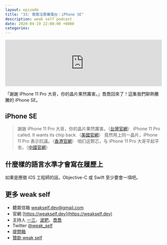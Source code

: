 ```yaml
---
layout: episode
title: "33: 喬喬沒賣藥電台：iPhone SE"
description: weak self podcast
date: 2020-04-19 22:00:00 +0800
categories: 
---
```

<iframe src="https://www.listennotes.com/embedded/e/913a7947cc73447fb9553556ac4425b8/" width="100%" style="width: 1px; min-width: 100%;" frameborder="0" scrolling="no" loading="lazy"></iframe>

「謝謝 iPhone 11 Pro 大哥，你的晶片果然厲害。」喬喬回來了！這集我們聊熱騰騰的 iPhone SE。

## iPhone SE

> 謝謝 iPhone 11 Pro 大哥，你的晶片果然厲害。（[台灣官網](https://www.apple.com/tw/iphone-se/)）
> iPhone 11 Pro called. It wants its chip back.（[美國官網](https://www.apple.com/iphone-se/)）
> 竟然用上同一晶片，iPhone 11 Pro 表示抗議。（[香港官網](https://www.apple.com/hk/iphone-se/)）
> 咱们这颗芯，与 iPhone 11 Pro 大哥平起平坐。（[中國官網](https://www.apple.com.cn/iphone-se/)）

## 什麼樣的語言水準才會寫在履歷上

如果是應徵 iOS 工程師的話，Objective-C 或 Swift 至少要會一項吧。

## 更多 weak self

* 聽眾信箱 [weakself.dev@gmail.com](mailto:weakself.dev@gmail.com)
* 官網 [https://weakself.dev](https://weakself.dev)
* 主持人 [一三](https://twitter.com/ethanhuang13)、[波肥](https://twitter.com/PofatTseng)、[喬喬](https://twitter.com/joe_trash_talk)
* Twitter [@weak_self](https://twitter.com/weak_self)
* [提問箱](https://peing.net/zh-TW/weak_self)
* [贊助 weak self](https://weakself.dev/#donation)